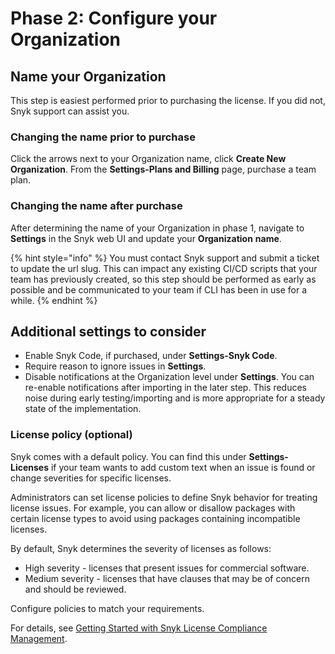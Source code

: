 # Phase 2: Configure your Organization

## Name your Organization

This step is easiest performed prior to purchasing the license. If you did not, Snyk support can assist you.

### Changing the name prior to purchase

Click the arrows next to your Organization name, click **Create New Organization**. From the **Settings-Plans and Billing** page, purchase a team plan.

### Changing the name after purchase

After determining the name of your Organization in phase 1, navigate to **Settings** in the Snyk web UI and update your **Organization** **name**.&#x20;

{% hint style="info" %}
You must contact Snyk support and submit a ticket to update the url slug. This can impact any existing CI/CD scripts that your team has previously created, so this step should be performed as early as possible and be communicated to your team if CLI has been in use for a while.
{% endhint %}

## Additional settings to consider

* Enable Snyk Code, if purchased, under **Settings-Snyk Code**.
* Require reason to ignore issues in **Settings**.
* Disable notifications at the Organization level under **Settings**. You can re-enable notifications after importing in the later step. This reduces noise during early testing/importing and is more appropriate for a steady state of the implementation.

### License policy (optional)

Snyk comes with a default policy. You can find this under **Settings-Licenses** if your team wants to add custom text when an issue is found or change severities for specific licenses.

Administrators can set license policies to define Snyk behavior for treating license issues. For example, you can allow or disallow packages with certain license types to avoid using packages containing incompatible licenses.

By default, Snyk determines the severity of licenses as follows:

* High severity - licenses that present issues for commercial software.
* Medium severity - licenses that have clauses that may be of concern and should be reviewed.

Configure policies to match your requirements.

For details, see [Getting Started with Snyk License Compliance Management](../../../scan-using-snyk/snyk-open-source/scan-open-source-libraries-and-licenses/snyk-license-compliance-management.md).
